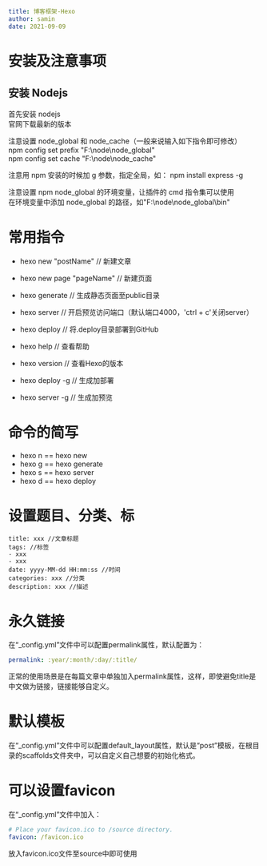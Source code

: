 ```yaml
title: 博客框架-Hexo
author: samin
date: 2021-09-09 
```

# 安装及注意事项

## 安装 Nodejs

首先安装 nodejs  
官网下载最新的版本

注意设置 node_global 和 node_cache（一般来说输入如下指令即可修改）  
npm config set prefix "F:\node\node_global"  
npm config set cache "F:\node\node_cache"

注意用 npm 安装的时候加 g 参数，指定全局，如：
npm install express -g

注意设置 npm node_global 的环境变量，让插件的 cmd 指令集可以使用    
在环境变量中添加 node_global 的路径，如"F:\node\node_global\bin"

# 常用指令

- hexo new "postName" // 新建文章

- hexo new page "pageName" // 新建页面

- hexo generate // 生成静态页面至public目录

- hexo server // 开启预览访问端口（默认端口4000，'ctrl + c'关闭server）

- hexo deploy // 将.deploy目录部署到GitHub

- hexo help  // 查看帮助

- hexo version // 查看Hexo的版本

- hexo deploy -g // 生成加部署

- hexo server -g // 生成加预览

# 命令的简写

- hexo n == hexo new
- hexo g == hexo generate
- hexo s == hexo server
- hexo d == hexo deploy

# 设置题目、分类、标
```properties
title: xxx //文章标题
tags: //标签
- xxx
- xxx
date: yyyy-MM-dd HH:mm:ss //时间
categories: xxx //分类
description: xxx //描述
```

# 永久链接
在“_config.yml”文件中可以配置permalink属性，默认配置为：

```yaml
permalink: :year/:month/:day/:title/
```

正常的使用场景是在每篇文章中单独加入permalink属性，这样，即使避免title是中文做为链接，链接能够自定义。

# 默认模板

在“_config.yml”文件中可以配置default_layout属性，默认是“post”模板，在根目录的scaffolds文件夹中，可以自定义自己想要的初始化格式。

# 可以设置favicon

在“_config.yml”文件中加入：

```yaml
# Place your favicon.ico to /source directory.
favicon: /favicon.ico
```

放入favicon.ico文件至source中即可使用